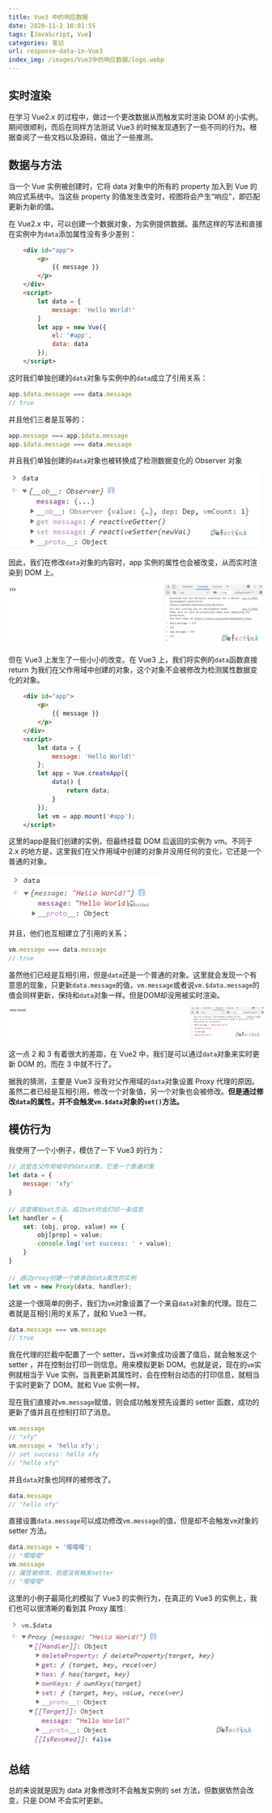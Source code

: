 ```yaml
---
title: Vue3 中的响应数据
date: 2020-11-2 10:01:55
tags: [JavaScript, Vue]
categories: 笔记
url: response-data-in-Vue3
index_img: /images/Vue3中的响应数据/logo.webp
---
```


## 实时渲染

在学习 Vue2.x 的过程中，做过一个更改数据从而触发实时渲染 DOM 的小实例。期间很顺利，而后在同样方法测试 Vue3 的时候发现遇到了一些不同的行为。根据查阅了一些文档以及源码，做出了一些推测。

## 数据与方法

当一个 Vue 实例被创建时，它将 data 对象中的所有的 property 加入到 Vue 的响应式系统中。当这些 property 的值发生改变时，视图将会产生“响应”，即匹配更新为新的值。

在 Vue2.x 中，可以创建一个数据对象，为实例提供数据。虽然这样的写法和直接在实例中为`data`添加属性没有多少差别：

```html
    <div id="app">
        <p>
            {{ message }}
        </p>
    </div>
    <script>
        let data = {
            message: 'Hello World!'
        }
        let app = new Vue({
            el: '#app',
            data: data
        });
    </script>
```

这时我们单独创建的`data`对象与实例中的`data`成立了引用关系：

```js
app.$data.message === data.message
// true
```

并且他们三者是互等的：

```js
app.message === app.$data.message
app.$data.message === data.message
```

并且我们单独创建的`data`对象也被转换成了检测数据变化的 Observer 对象

![](../images/Vue3中的响应数据/2020-10-20-14-23-58.webp)

因此，我们在修改`data`对象的内容时，app 实例的属性也会被改变，从而实时渲染到 DOM 上。

![](../images/Vue3中的响应数据/2020-10-20-14-25-25.webp)

但在 Vue3 上发生了一些小小的改变。在 Vue3 上，我们将实例的`data`函数直接 return 为我们在父作用域中创建的对象，这个对象不会被修改为检测属性数据变化的对象。

```html
    <div id="app">
        <p>
            {{ message }}
        </p>
    </div>
    <script>
        let data = {
            message: 'Hello World!'
        };
        let app = Vue.createApp({
            data() {
                return data;
            }
        });
        let vm = app.mount('#app');
    </script>
```

这里的app是我们创建的实例，但最终挂载 DOM 后返回的实例为 vm。不同于 2.x 的地方是，这里我们在父作用域中创建的对象并没用任何的变化，它还是一个普通的对象。

![](../images/Vue3中的响应数据/2020-10-20-14-31-01.webp)

并且，他们也互相建立了引用的关系；

```js
vm.message === data.message
// true
```

虽然他们已经是互相引用，但是`data`还是一个普通的对象。这里就会发现一个有意思的现象，只更新`data.message`的值，`vm.message`或者说`vm.$data.message`的值会同样更新，保持和`data`对象一样。但是DOM却没用被实时渲染。

![](../images/Vue3中的响应数据/2020-10-20-15-42-32.webp)

这一点 2 和 3 有着很大的差距，在 Vue2 中，我们是可以通过`data`对象来实时更新 DOM 的。而在 3 中就不行了。

据我的猜测，主要是 Vue3 没有对父作用域的`data`对象设置 Proxy 代理的原因。虽然二者已经是互相引用，修改一个对象值，另一个对象也会被修改。**但是通过修改`data`的属性，并不会触发`vm.$data`对象的`set()`方法。**

## 模仿行为

我使用了一个小例子，模仿了一下 Vue3 的行为：

```js
// 这是在父作用域中的data对象，它是一个普通对象
let data = {
    message: 'xfy'
}

// 这是模拟set方法，成功set时会打印一条信息
let handler = {
    set: (obj, prop, value) => {
        obj[prop] = value;
        console.log('set success: ' + value);
    }
}

// 通过proxy创建一个继承自data属性的实例
let vm = new Proxy(data, handler);
```

这是一个很简单的例子，我们为`vm`对象设置了一个来自`data`对象的代理。现在二者就是互相引用的关系了，就和 Vue3 一样。

```js
data.message === vm.message
// true
```

我在代理的拦截中配置了一个 setter，当`vm`对象成功设置了值后，就会触发这个 setter ，并在控制台打印一则信息。用来模拟更新 DOM。也就是说，现在的`vm`实例就相当于 Vue 实例，当我更新其属性时，会在控制台动态的打印信息，就相当于实时更新了 DOM。就和 Vue 实例一样。

现在我们直接对`vm.message`赋值，则会成功触发预先设置的 setter 函数，成功的更新了值并且在控制打印了消息。

```js
vm.message
// "xfy"
vm.message = 'hello xfy';
// set success: hello xfy
// "hello xfy"
```

并且`data`对象也同样的被修改了。

```js
data.message
// "hello xfy"
```

直接设置`data.message`可以成功修改`vm.message`的值，但是却不会触发`vm`对象的 setter 方法。

```js
data.message = '嘤嘤嘤';
// "嘤嘤嘤"
vm.message
// 属性被修改，但是没有触发setter
// "嘤嘤嘤"
```

这里的小例子最简化的模拟了 Vue3 的实例行为，在真正的 Vue3 的实例上，我们也可以很清晰的看到其 Proxy 属性:

![](../images/Vue3中的响应数据/2020-10-20-16-28-03.webp)

## 总结

总的来说就是因为 data 对象修改时不会触发实例的 set 方法，但数据依然会改变，只是 DOM 不会实时更新。